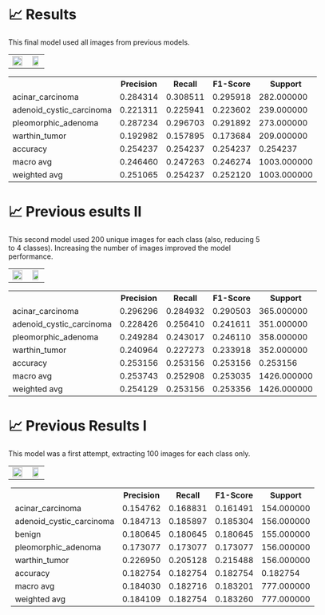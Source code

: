 # 📈 Results

This final model used all images from previous models.

<table width="100%">
  <tr>
    <td align="center"><img src="https://i.ibb.co/s5wVvwr/accuracy.png" width="100%"></td>
    <td align="center"><img src="https://i.ibb.co/gZwDcHN/cm.png" width="80%"></td>
  </tr>
</table>

<div style="width: fit-content; margin: auto;">
<table>
  <tr>
    <th></th>
    <th>Precision</th>
    <th>Recall</th>
    <th>F1-Score</th>
    <th>Support</th>
  </tr>
  <tr>
    <td>acinar_carcinoma</td>
    <td>0.284314</td>
    <td>0.308511</td>
    <td>0.295918</td>
    <td>282.000000</td>
  </tr>
  <tr>
    <td>adenoid_cystic_carcinoma</td>
    <td>0.221311</td>
    <td>0.225941</td>
    <td>0.223602</td>
    <td>239.000000</td>
  </tr>
  <tr>
    <td>pleomorphic_adenoma</td>
    <td>0.287234</td>
    <td>0.296703</td>
    <td>0.291892</td>
    <td>273.000000</td>
  </tr>
  <tr>
    <td>warthin_tumor</td>
    <td>0.192982</td>
    <td>0.157895</td>
    <td>0.173684</td>
    <td>209.000000</td>
  </tr>
  <tr>
    <td>accuracy</td>
    <td>0.254237</td>
    <td>0.254237</td>
    <td>0.254237</td>
    <td>0.254237</td>
  </tr>
  <tr>
    <td>macro avg</td>
    <td>0.246460</td>
    <td>0.247263</td>
    <td>0.246274</td>
    <td>1003.000000</td>
  </tr>
  <tr>
    <td>weighted avg</td>
    <td>0.251065</td>
    <td>0.254237</td>
    <td>0.252120</td>
    <td>1003.000000</td>
  </tr>
</table>
</div>
  
# 📈 Previous esults II

This second model used 200 unique images for each class (also, reducing 5 to 4 classes). Increasing the number of images improved the model performance.

<table width="100%">
  <tr>
    <td align="center"><img src="https://i.ibb.co/3m33pDR/accuracy2.png" width="100%"></td>
    <td align="center"><img src="https://i.ibb.co/B4ZGjRh/confussionmatrix2.png" width="80%"></td>
  </tr>
</table>

<div style="width: fit-content; margin: auto;">
<table>
  <tr>
    <th></th>
    <th>Precision</th>
    <th>Recall</th>
    <th>F1-Score</th>
    <th>Support</th>
  </tr>
  <tr>
    <td>acinar_carcinoma</td>
    <td>0.296296</td>
    <td>0.284932</td>
    <td>0.290503</td>
    <td>365.000000</td>
  </tr>
  <tr>
    <td>adenoid_cystic_carcinoma</td>
    <td>0.228426</td>
    <td>0.256410</td>
    <td>0.241611</td>
    <td>351.000000</td>
  </tr>
  <tr>
    <td>pleomorphic_adenoma</td>
    <td>0.249284</td>
    <td>0.243017</td>
    <td>0.246110</td>
    <td>358.000000</td>
  </tr>
  <tr>
    <td>warthin_tumor</td>
    <td>0.240964</td>
    <td>0.227273</td>
    <td>0.233918</td>
    <td>352.000000</td>
  </tr>
  <tr>
    <td>accuracy</td>
    <td>0.253156</td>
    <td>0.253156</td>
    <td>0.253156</td>
    <td>0.253156</td>
  </tr>
  <tr>
    <td>macro avg</td>
    <td>0.253743</td>
    <td>0.252908</td>
    <td>0.253035</td>
    <td>1426.000000</td>
  </tr>
  <tr>
    <td>weighted avg</td>
    <td>0.254129</td>
    <td>0.253156</td>
    <td>0.253356</td>
    <td>1426.000000</td>
  </tr>
</table>

# 📈 Previous Results I

This model was a first attempt, extracting 100 images for each class only.

<table width="100%">
  <tr>
    <td align="center"><img src="https://i.ibb.co/GFBcMg6/accuracy.png" width="100%"></td>
    <td align="center"><img src="https://i.ibb.co/bgRghDK/cm.png" width="80%"></td>
  </tr>
</table>

<div style="width: fit-content; margin: auto;">
<table>
  <tr>
    <th></th>
    <th>Precision</th>
    <th>Recall</th>
    <th>F1-Score</th>
    <th>Support</th>
  </tr>
  <tr>
    <td>acinar_carcinoma</td>
    <td>0.154762</td>
    <td>0.168831</td>
    <td>0.161491</td>
    <td>154.000000</td>
  </tr>
  <tr>
    <td>adenoid_cystic_carcinoma</td>
    <td>0.184713</td>
    <td>0.185897</td>
    <td>0.185304</td>
    <td>156.000000</td>
  </tr>
  <tr>
    <td>benign</td>
    <td>0.180645</td>
    <td>0.180645</td>
    <td>0.180645</td>
    <td>155.000000</td>
  </tr>
  <tr>
    <td>pleomorphic_adenoma</td>
    <td>0.173077</td>
    <td>0.173077</td>
    <td>0.173077</td>
    <td>156.000000</td>
  </tr>
  <tr>
    <td>warthin_tumor</td>
    <td>0.226950</td>
    <td>0.205128</td>
    <td>0.215488</td>
    <td>156.000000</td>
  </tr>
  <tr>
    <td>accuracy</td>
    <td>0.182754</td>
    <td>0.182754</td>
    <td>0.182754</td>
    <td>0.182754</td>
  </tr>
  <tr>
    <td>macro avg</td>
    <td>0.184030</td>
    <td>0.182716</td>
    <td>0.183201</td>
    <td>777.000000</td>
  </tr>
  <tr>
    <td>weighted avg</td>
    <td>0.184109</td>
    <td>0.182754</td>
    <td>0.183260</td>
    <td>777.000000</td>
  </tr>
</table>
</div>
